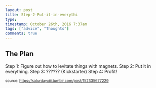 ```yaml
---
layout: post
title: Step-2-Put-it-in-everythi
type: 
timestamp: October 26th, 2016 7:37am
tags: ["advice", "Thoughts"]
comments: true
---
```

## The Plan ##
Step 1: Figure out how to levitate things with magnets.
Step 2: Put it in everything.
Step 3: ?????? (Kickstarter)
Step 4: Profit!
<br/>
  
<small>source: https://saturdayxiii.tumblr.com/post/152335677229</small>